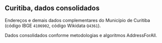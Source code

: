 ## Curitiba, dados consolidados

Endereços e demais dados complementares do Município de Curitiba (código IBGE `4106902`, código Wikidata `Q4361`).

Dados consolidados conforme metodologias e algoritmos AddressForAll.

